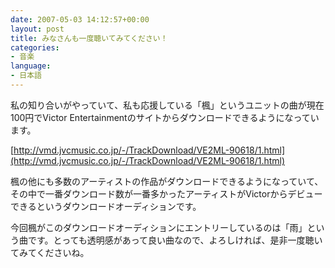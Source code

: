 ```yaml
---
date: 2007-05-03 14:12:57+00:00
layout: post
title: みなさんも一度聴いてみてください！
categories:
- 音楽
language:
- 日本語
---
```


私の知り合いがやっていて、私も応援している「楓」というユニットの曲が現在100円でVictor Entertainmentのサイトからダウンロードできるようになっています。

[http://vmd.jvcmusic.co.jp/-/TrackDownload/VE2ML-90618/1.html](http://vmd.jvcmusic.co.jp/-/TrackDownload/VE2ML-90618/1.html)

楓の他にも多数のアーティストの作品がダウンロードできるようになっていて、その中で一番ダウンロード数が一番多かったアーティストがVictorからデビューできるというダウンロードオーディションです。

今回楓がこのダウンロードオーディションにエントリーしているのは「雨」という曲です。とっても透明感があって良い曲なので、よろしければ、是非一度聴いてみてくださいね。
